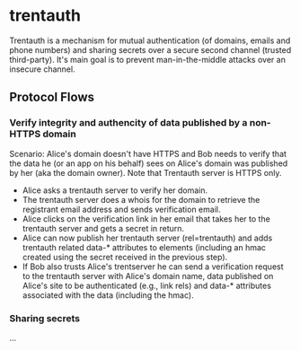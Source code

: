# trentauth

Trentauth is a mechanism for mutual authentication (of domains, emails and phone numbers) and sharing secrets over a secure second channel (trusted third-party). It's main goal is to prevent man-in-the-middle attacks over an insecure channel.

## Protocol Flows

### Verify integrity and authencity of data published by a non-HTTPS domain

Scenario: Alice's domain doesn't have HTTPS and Bob needs to verify that the data he (or an app on his behalf) sees on Alice's domain was published by her (aka the domain owner). Note that Trentauth server is HTTPS only.

* Alice asks a trentauth server to verify her domain.
* The trentauth server does a whois for the domain to retrieve the registrant email address and sends verification email.
* Alice clicks on the verification link in her email that takes her to the trentauth server and gets a secret in return.
* Alice can now publish her trentauth server (rel=trentauth) and adds trentauth related data-* attributes to elements (including an hmac created using the secret received in the previous step).
* If Bob also trusts Alice's trentserver he can send a verification request to the trentauth server with Alice's domain name, data published on Alice's site to be authenticated (e.g., link rels) and data-* attributes associated with the data (including the hmac).

### Sharing secrets

...
